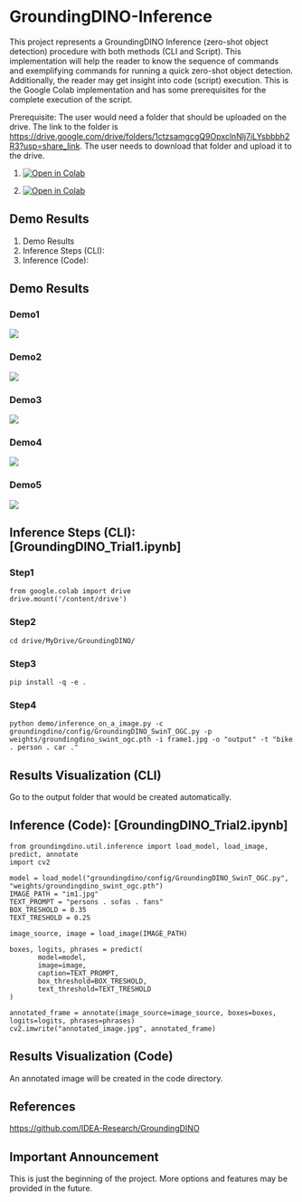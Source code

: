 # GroundingDINO-Inference
This project represents a GroundingDINO Inference (zero-shot object detection) procedure with both methods (CLI and Script). This implementation will help the reader to know the sequence of commands and exemplifying commands for running a quick zero-shot object detection. Additionally, the reader may get insight into code (script) execution.  This is the Google Colab implementation and has some prerequisites for the complete execution of the script. 

Prerequisite:
The user would need a folder that should be uploaded on the drive. The link to the folder is https://drive.google.com/drive/folders/1ctzsamgcgQ9OpxclnNlj7iLYsbbbh2R3?usp=share_link. The user needs to download that folder and upload it to the drive.

1. [![Open in Colab](https://colab.research.google.com/assets/colab-badge.svg)](https://colab.research.google.com/drive/1kX1IeVrwA9J97lN1MqsFF_afambuinv8#scrollTo=4dEL6xotpB_A)

2. [![Open in Colab](https://colab.research.google.com/assets/colab-badge.svg)](https://colab.research.google.com/drive/1eJye4465EpEZ_h1loUcyPsPecKhhT9ka#scrollTo=KxbH9rKcHdjn)

## Demo Results

  1. Demo Results
  2. Inference Steps (CLI):
  3. Inference (Code):

## Demo Results

### Demo1

![](https://github.com/HassanBinHaroon/GroundingDINO-Inference/blob/main/Demo%20Images/img1.jpg)

### Demo2

![](https://github.com/HassanBinHaroon/GroundingDINO-Inference/blob/main/Demo%20Images/img2.jpg)

### Demo3

![](https://github.com/HassanBinHaroon/GroundingDINO-Inference/blob/main/Demo%20Images/annotated_image.jpg)

### Demo4

![](https://github.com/HassanBinHaroon/GroundingDINO-Inference/blob/main/Demo%20Images/annotated_image(1).jpg)

### Demo5

![](https://github.com/HassanBinHaroon/GroundingDINO-Inference/blob/main/Demo%20Images/annotated_image(2).jpg)

## Inference Steps (CLI): [GroundingDINO_Trial1.ipynb]

### Step1

    from google.colab import drive
    drive.mount('/content/drive')

### Step2

    cd drive/MyDrive/GroundingDINO/

### Step3

    pip install -q -e .
    
### Step4
 
    python demo/inference_on_a_image.py -c groundingdino/config/GroundingDINO_SwinT_OGC.py -p weights/groundingdino_swint_ogc.pth -i frame1.jpg -o "output" -t "bike . person . car ." 

## Results Visualization (CLI)

Go to the output folder that would be created automatically.

## Inference (Code): [GroundingDINO_Trial2.ipynb]

    from groundingdino.util.inference import load_model, load_image, predict, annotate
    import cv2

    model = load_model("groundingdino/config/GroundingDINO_SwinT_OGC.py", "weights/groundingdino_swint_ogc.pth")
    IMAGE_PATH = "im1.jpg"
    TEXT_PROMPT = "persons . sofas . fans"
    BOX_TRESHOLD = 0.35
    TEXT_TRESHOLD = 0.25

    image_source, image = load_image(IMAGE_PATH)

    boxes, logits, phrases = predict(
           model=model,
           image=image,
           caption=TEXT_PROMPT,
           box_threshold=BOX_TRESHOLD,
           text_threshold=TEXT_TRESHOLD
    )

    annotated_frame = annotate(image_source=image_source, boxes=boxes, logits=logits, phrases=phrases)
    cv2.imwrite("annotated_image.jpg", annotated_frame)


## Results Visualization (Code)

An annotated image will be created in the code directory.

## References

https://github.com/IDEA-Research/GroundingDINO

## Important Announcement

This is just the beginning of the project. More options and features may be provided in the future.
